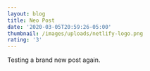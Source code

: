 ```yaml
---
layout: blog
title: Neo Post
date: '2020-03-05T20:59:26-05:00'
thumbnail: /images/uploads/netlify-logo.png
rating: '3'
---
```

Testing a brand new post again.
